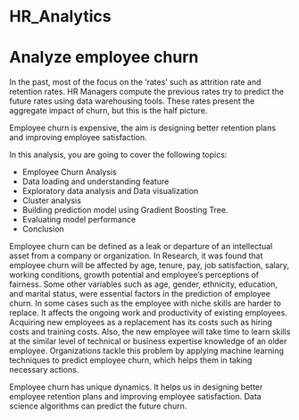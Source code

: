 # HR_Analytics
# Analyze employee churn


In the past, most of the focus on the ‘rates’ such as attrition rate and retention rates. HR Managers compute the previous rates try to predict the future rates using data warehousing tools. These rates present the aggregate impact of churn, but this is the half picture. 

Employee churn is expensive, the aim is designing better retention plans and improving employee satisfaction.

In this analysis, you are going to cover the following topics:
> 
- Employee Churn Analysis
- Data loading and understanding feature
- Exploratory data analysis and Data visualization
- Cluster analysis
- Building prediction model using Gradient Boosting Tree.
- Evaluating model performance
- Conclusion

Employee churn can be defined as a leak or departure of an intellectual asset from a company or organization.  In Research, it was found that employee churn will be affected by age, tenure, pay, job satisfaction, salary, working conditions, growth potential and employee’s perceptions of fairness. Some other variables such as age, gender, ethnicity, education, and marital status, were essential factors in the prediction of employee churn. In some cases such as the employee with niche skills are harder to replace. It affects the ongoing work and productivity of existing employees. Acquiring new employees as a replacement has its costs such as hiring costs and training costs. Also, the new employee will take time to learn skills at the similar level of technical or business expertise knowledge of an older employee. Organizations tackle this problem by applying machine learning techniques to predict employee churn, which helps them in taking necessary actions.

Employee churn has unique dynamics. It helps us in designing better employee retention plans and improving employee satisfaction. Data science algorithms can predict the future churn.
